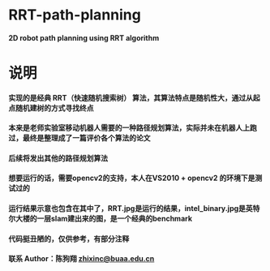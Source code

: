 # RRT-path-planning
#### 2D robot path planning using RRT algorithm 

# 说明

#### 实现的是经典 RRT（快速随机搜索树） 算法，其算法特点是随机性大，通过从起点随机建树的方式寻找终点

#### 本来是老师实验室移动机器人需要的一种路径规划算法，实际并未在机器人上跑过，最终是整理成了一篇评价各个算法的论文

#### 后续将发出其他的路径规划算法

#### 想要运行的话，需要opencv2的支持，本人在VS2010 + opencv2 的环境下是测试过的

#### 运行结果示意也包含在其中了，RRT.jpg是运行的结果，intel_binary.jpg是英特尔大楼的一层slam建出来的图，是一个经典的benchmark

#### 代码挺丑陋的，仅供参考，有部分注释

#### 联系 Author：陈狗翔 zhixinc@buaa.edu.cn
